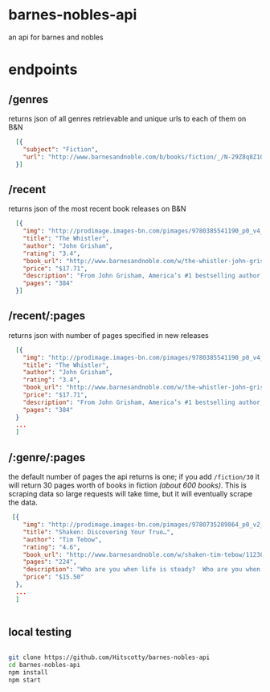 # barnes-nobles-api
an api for barnes and nobles

# endpoints

## /genres
returns json of all genres retrievable and unique urls to each of them on B&N

```json
  [{
    "subject": "Fiction",
    "url": "http://www.barnesandnoble.com/b/books/fiction/_/N-29Z8q8Z10h8"
  }]
```

## /recent
returns json of the most recent book releases on B&N

```json
  [{
    "img": "http://prodimage.images-bn.com/pimages/9780385541190_p0_v4_s118x184.jpg",
    "title": "The Whistler",
    "author": "John Grisham",
    "rating": "3.4",
    "book_url": "http://www.barnesandnoble.com/w/the-whistler-john-grisham/1123556270?ean=9780385541190",
    "price": "$17.71",
    "description": "From John Grisham, America’s #1 bestselling author, comes the most electrifying novel of the year, a high-stakes thrill ride through the darkest corners of the Sunshine State.   We expect our judges to be honest and wise. Their integrity and impartiality are the bedrock of the entire judicial system. We trust them to ensure fair",
    "pages": "384"
  }]
```

## /recent/:pages
returns json with number of pages specified in new releases 

```json
  [{
    "img": "http://prodimage.images-bn.com/pimages/9780385541190_p0_v4_s118x184.jpg",
    "title": "The Whistler",
    "author": "John Grisham",
    "rating": "3.4",
    "book_url": "http://www.barnesandnoble.com/w/the-whistler-john-grisham/1123556270?ean=9780385541190",
    "price": "$17.71",
    "description": "From John Grisham, America’s #1 bestselling author, comes the most electrifying novel of the year, a high-stakes thrill ride through the darkest corners of the Sunshine State.   We expect our judges to be honest and wise. Their integrity and impartiality are the bedrock of the entire judicial system. We trust them to ensure fair",
    "pages": "384"
  }
  ... 
  ]
```
## /:genre/:pages
the default number of pages the api returns is one; if you add `/fiction/30` it will return 
30 pages worth of books in fiction *(about 600 books)*. This is scraping data so large requests will take time, but it will eventually scrape the data.

``` json
 [{
    "img": "http://prodimage.images-bn.com/pimages/9780735289864_p0_v2_s118x184.jpg",
    "title": "Shaken: Discovering Your True…",
    "author": "Tim Tebow",
    "rating": "4.6",
    "book_url": "http://www.barnesandnoble.com/w/shaken-tim-tebow/1123805734?ean=9780735289864",
    "pages": "224",
    "description": "Who are you when life is steady?  Who are you when storms come?   Most of us have been on the receiving end of rejection, a broken dream, or heartbreak. And while this is not an easy space to go through, when we are grounded in the truth, we can endure the tough times.   In this powerful book, Heisman Trophy winner",
    "price": "$15.50"
  },
  ...
  ]
 
```

## local testing

``` bash

git clone https://github.com/Hitscotty/barnes-nobles-api
cd barnes-nobles-api
npm install
npm start

```
